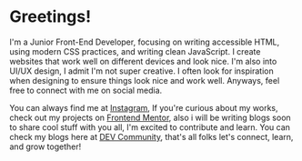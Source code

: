 <h1 align="left">Greetings!</h1>

I'm a Junior Front-End Developer, focusing on writing accessible HTML, using modern CSS practices, and writing clean JavaScript. I create websites that work well on different devices and look nice. I'm also into UI/UX design, I admit I'm not super creative. I often look for inspiration when designing to ensure things look nice and work well. Anyways, feel free to connect with me on social media. 

You can always find me at [Instagram](https://www.instagram.com/iampangks/), If you're curious about my works, check out my projects on [Frontend Mentor](https://www.frontendmentor.io/profile/francismcpc), also i will be writing blogs soon to share cool stuff with you all, I'm excited to contribute and learn. You can check my blogs here at [DEV Community](https://dev.to/francismacaspac), that's all folks let's connect, learn, and grow together!





